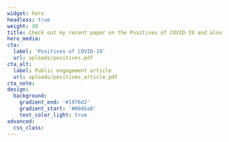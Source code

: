 ```yaml
---
widget: hero
headless: true
weight: 30
title: Check out my recent paper on the Positives of COVID-19 and also the associated media article published in local Sydney magazine *The Beast*
hero_media: 
cta:
  label: 'Positives of COVID-19'
  url: uploads/positives.pdf
cta_alt:
  label: Public engagement article
  url: uploads/positives_article.pdf
cta_note:
design:
  background:
    gradient_end: '#1976d2'
    gradient_start: '#004ba0'
    text_color_light: true
advanced:
  css_class: 
---
```


<script type='text/javascript' src='https://d1bxh8uas1mnw7.cloudfront.net/assets/embed.js'></script>

<div data-badge-popover="right" data-badge-type="medium-donut" data-doi="10.1002/hpja.494" data-condensed="true" data-hide-no-mentions="true" class="altmetric-embed"></div>

